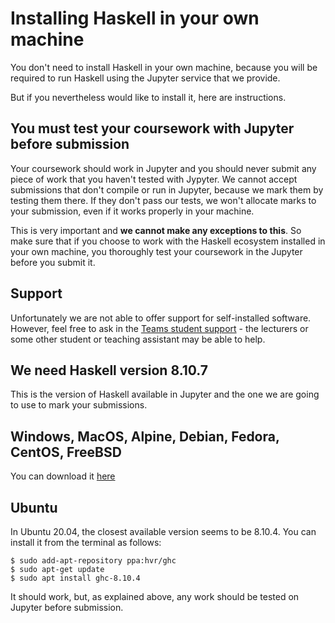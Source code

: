 # Installing Haskell in your own machine

You don't need to install Haskell in your own machine, because you will be required to run Haskell using the Jupyter service that we provide.

But if you nevertheless would like to install it, here are
instructions.

## You **must** test your coursework with Jupyter before submission

Your coursework should work in Jupyter and you should never submit any piece of work that you haven't tested with Jypyter. We cannot accept submissions that don't compile or run in Jupyter, because we mark them by testing them there. If they don't pass our tests, we won't allocate marks to your submission, even if it works properly in your machine.

This is very important and **we cannot make any exceptions to this**. So make sure that if you choose to work with the Haskell ecosystem installed in your own machine, you thoroughly test your coursework in the Jupyter before you submit it.

## Support

Unfortunately we are not able to offer support for
self-installed software. However, feel free to ask in the [Teams
student support](https://teams.microsoft.com/l/team/19%3aF9Q4-aQD3xHR-h7kH-wtZlvs0Lh-KMZIHRdUZs45T5A1%40thread.tacv2/conversations?groupId=309bd71b-e5c7-432f-ba7c-c71fe6fffca2&tenantId=b024cacf-dede-4241-a15c-3c97d553e9f3) -
the lecturers or some other student or teaching assistant may be able to help.


## We need Haskell version 8.10.7

This is the version of Haskell available in Jupyter and the one we are going to use to mark your submissions.

## Windows, MacOS, Alpine, Debian, Fedora, CentOS, FreeBSD

You can download it [here](https://www.haskell.org/ghc/download_ghc_8_10_7.html)

## Ubuntu

In Ubuntu 20.04, the closest available version seems to be 8.10.4. You can install it from the terminal as follows:
```
$ sudo add-apt-repository ppa:hvr/ghc
$ sudo apt-get update
$ sudo apt install ghc-8.10.4
```
It should work, but, as explained above, any work should be tested on Jupyter before submission.
